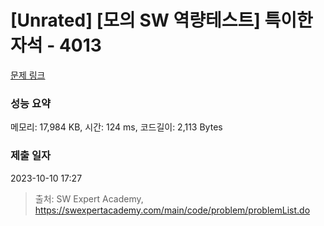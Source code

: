 # [Unrated] [모의 SW 역량테스트] 특이한 자석 - 4013 

[문제 링크](https://swexpertacademy.com/main/code/problem/problemDetail.do?contestProbId=AWIeV9sKkcoDFAVH) 

### 성능 요약

메모리: 17,984 KB, 시간: 124 ms, 코드길이: 2,113 Bytes

### 제출 일자

2023-10-10 17:27



> 출처: SW Expert Academy, https://swexpertacademy.com/main/code/problem/problemList.do